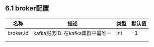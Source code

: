 ## 6.1 broker配置

| 名称 | 描述 | 类型 | 默认值
| --- | --- | --- | --- |
| broker.id | kafka服务ID. 在kafka集群中需唯一 | int | -1 |
|||||
|||||

